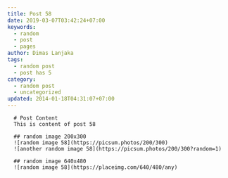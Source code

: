 ```yaml
---
title: Post 58
date: 2019-03-07T03:42:24+07:00
keywords:
  - random
  - post
  - pages
author: Dimas Lanjaka
tags:
  - random post
  - post has 5
category:
  - random post
  - uncategorized
updated: 2014-01-18T04:31:07+07:00
---
```


      # Post Content
      This is content of post 58

      ## random image 200x300
      ![random image 58](https://picsum.photos/200/300)
      ![another random image 58](https://picsum.photos/200/300?random=1)

      ## random image 640x480
      ![random image 58](https://placeimg.com/640/480/any)
      